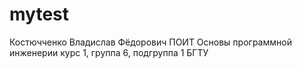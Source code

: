 # mytest
Костючченко
Владислав
Фёдорович
ПОИТ
Основы программной инженерии
курс 1, группа 6, подгруппа 1
БГТУ

